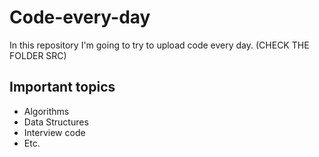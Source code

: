 # Code-every-day

In this repository I'm going to try to upload code every day.
  (CHECK THE FOLDER SRC)

## Important topics

- Algorithms 
- Data Structures
- Interview code
- Etc.
